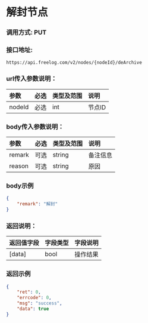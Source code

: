 # 解封节点



### 调用方式: PUT



### 接口地址:

```
https://api.freelog.com/v2/nodes/{nodeId}/deArchive
```



### url传入参数说明：

| 参数   | 必选 | 类型及范围 | 说明   |
| :----- | :--- | :--------- | :----- |
| nodeId | 必选 | int        | 节点ID |



### body传入参数说明：

| 参数   | 必选 | 类型及范围 | 说明                   |
| :----- | :--- | :--------- | :--------------------- |
| remark | 可选 | string     | 备注信息   |
| reason | 可选 | string | 原因 |



### body示例

```json
{
    "remark": "解封"
}
```



### 返回说明：

| 返回值字段 | 字段类型 | 字段说明 |
| :--------- | :------- | :------- |
| [data]     | bool     | 操作结果 |



### 返回示例

```json
{
    "ret": 0,
    "errcode": 0,
    "msg": "success",
    "data": true
}
```
